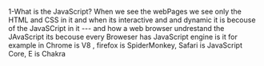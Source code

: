 1-What is the JavaScript?
When we see the webPages we see only the HTML and CSS in it and when its interactive and and dynamic it is becouse of the JavaSCript in it --- and how a web browser undrestand the JAvaScript its becouse every  Broweser  has JavaScript engine is it 
for example in 
Chrome is V8 ,
firefox is SpiderMonkey,
Safari  is JavaScript Core,
E  is Chakra 
